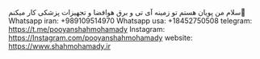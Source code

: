 سلام من پویان هستم تو زمینه آی تی و برق هوافضا و تجهیزات پزشکی کار میکنم👋 
Whatsapp iran: +989109514970
Whatsapp usa:  +18452750508 
telegram: https://t.me/pooyanshahmohamady 
Instagram: https://Instagram.com/pooyanshahmohamady 
website: https://www.shahmohamady.ir

<!--
**Pooyanshahmohamady/Pooyanshahmohamady** is a ✨ _special_ ✨ repository because its `README.md` (this file) appears on your GitHub profile.

Here are some ideas to get you started:

- 🔭 I’m currently working on ...
- 🌱 I’m currently learning ...
- 👯 I’m looking to collaborate on ...
- 🤔 I’m looking for help with ...
- 💬 Ask me about ...
- 📫 How to reach me: ...
- 😄 Pronouns: ...
- ⚡ Fun fact: ...
-->
